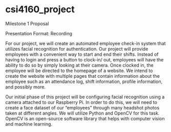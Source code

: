 # csi4160_project
Milestone 1 Proposal

Presentation Format: Recording

For our project, we will create an automated employee check-in system that utilizes facial recognition for authentication. Our project will provide employees with a convenient way to start and end their shifts. Instead of having to login and press a button to clock-in/ out, employees will have the ability to do so by simply looking at their camera. Once clocked in, the employee will be directed to the homepage of a website. We intend to create the website with multiple pages that contain information about the employee such as an attendance log, shift information, profile information, and possibly more.

Our initial phase of this project will be configuring facial recognition using a camera attached to our Raspberry Pi. In order to do this, we will need to create a face dataset of our “employees” through many headshot photos taken at different angles. We will utilize Python and OpenCV for this task. OpenCV is an open-source software library that helps with computer vision and machine learning. 
